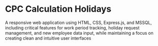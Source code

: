 # CPC Calculation Holidays
A responsive web application using HTML, CSS, Express.js, and MSSQL, including critical features for work period tracking, holiday request management, and new employee data input, while maintaining a focus on creating clean and intuitive user interfaces
